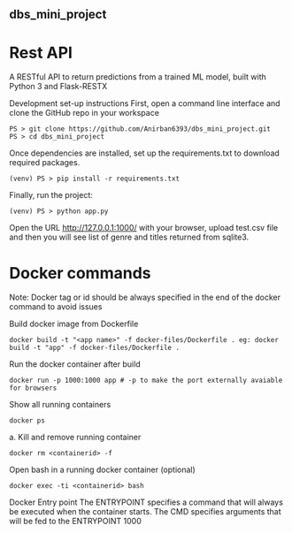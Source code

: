 ## dbs_mini_project


# Rest API
A RESTful API to return predictions from a trained ML model, built with Python 3 and Flask-RESTX

Development set-up instructions
First, open a command line interface and clone the GitHub repo in your workspace

```
PS > git clone https://github.com/Anirban6393/dbs_mini_project.git
PS > cd dbs_mini_project
```

Once dependencies are installed, set up the requirements.txt to download required packages.
```
(venv) PS > pip install -r requirements.txt
```


Finally, run the project:
```
(venv) PS > python app.py
```

Open the URL http://127.0.0.1:1000/ with your browser, upload test.csv file and then you will see list of genre and titles returned from sqlite3.


# Docker commands
Note: Docker tag or id should be always specified in the end of the docker command to avoid issues

Build docker image from Dockerfile
```
docker build -t "<app name>" -f docker-files/Dockerfile . eg: docker build -t "app" -f docker-files/Dockerfile .
```
Run the docker container after build
```
docker run -p 1000:1000 app # -p to make the port externally avaiable for browsers
```
Show all running containers
```
docker ps
```
a. Kill and remove running container
```
docker rm <containerid> -f
```
Open bash in a running docker container (optional)
```
docker exec -ti <containerid> bash
```
Docker Entry point The ENTRYPOINT specifies a command that will always be executed when the container starts. The CMD specifies arguments that will be fed to the ENTRYPOINT 1000
